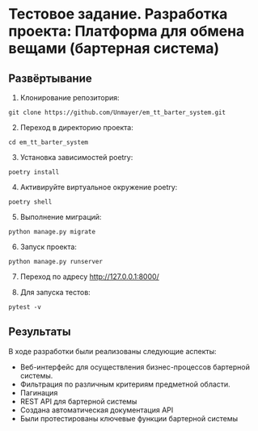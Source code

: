 # Тестовое задание. Разработка проекта: Платформа для обмена вещами (бартерная система)

## Развёртывание
1. Клонирование репозитория:
```
git clone https://github.com/Unmayer/em_tt_barter_system.git
```
2. Переход в директорию проекта:
  
```
cd em_tt_barter_system
```

3. Установка зависимостей poetry:
  
```
poetry install
```

4. Активируйте виртуальное окружение poetry:
  
```
poetry shell
```
5. Выполнение миграций:
  
```
python manage.py migrate
```
6. Запуск проекта:

```
python manage.py runserver
```

7. Переход по адресу http://127.0.0.1:8000/


8. Для запуска тестов:

```
pytest -v
```

## Результаты
В ходе разработки были реализованы следующие аспекты:
- Веб-интерфейс для осуществления бизнес-процессов бартерной системы.
- Фильтрация по различным критериям предметной области.
- Пагинация
- REST API для бартерной системы
- Создана автоматическая документация API
- Были протестированы ключевые функции бартерной системы